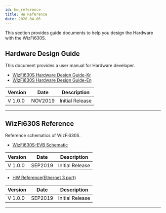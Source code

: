 ```yaml
---
id: hw_reference
title: HW Reference
date: 2020-04-06
---
```


This section provides guide documents to help you design the Hardware
with the WizFi630S.

## Hardware Design Guide

This document provides a user manual for Hardware developer.

  * [WizFi630S Hardware Design Guide-Kr](/img/products/wizfi630s/wizfi630s_hw/wizfi630s_hw_design_guide_kr_v1_0_.pdf)
  * [WizFi630S Hardware Design Guide-En](/img/products/wizfi630s/wizfi630s_hw/wizfi630s_hw_design_guide_en_v1_0_.pdf)


| Version | Date    | Description     |
| ------- | ------- | --------------- |
| V 1.0.0 | NOV2019 | Initial Release |

-----


## WizFi630S Reference

Reference schematics of WizFi630S.


  * [WizFi630S-EVB Schematic](/img/products/wizfi630s/wizfi630s_hw/wizfi630s_hw_ref_evb_sch_v1_0_.pdf)


| Version | Date    | Description     |
| ------- | ------- | --------------- |
| V 1.0.0 | SEP2019 | Initial Release |


  * [HW Reference(Ethernet 3 port)](/img/products/wizfi630s/wizfi630s_hw/wizfi630s_hw_ref_3port_eth_sch_v1_0_.pdf)


| Version | Date    | Description     |
| ------- | ------- | --------------- |
| V 1.0.0 | SEP2019 | Initial Release |

-----
